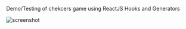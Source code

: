Demo/Testing of chekcers game using ReactJS Hooks and Generators

![screenshot](https://img.vim-cn.com/c0/50bcd53ab07a28bd35134b27bb162c3a7d1994.png)
